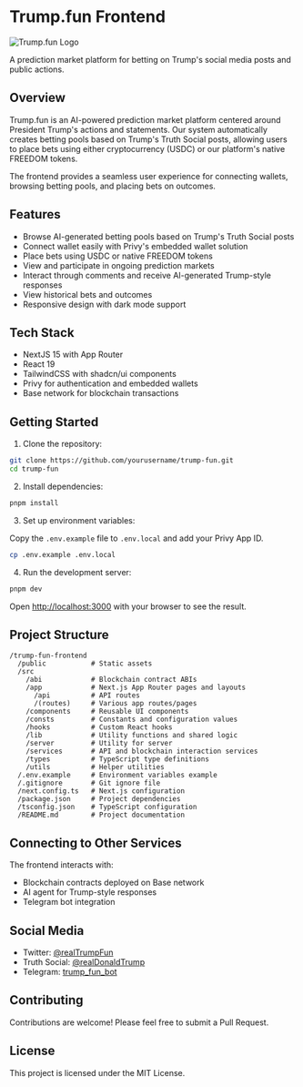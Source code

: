 # Trump.fun Frontend

![Trump.fun Logo](https://fxewzungnacaxpsnowcu.supabase.co/storage/v1/object/public/trump-fun/logo/trump.fun.logo.jpg)

A prediction market platform for betting on Trump's social media posts and public actions.

## Overview

Trump.fun is an AI-powered prediction market platform centered around President Trump's actions and statements. Our system automatically creates betting pools based on Trump's Truth Social posts, allowing users to place bets using either cryptocurrency (USDC) or our platform's native FREEDOM tokens.

The frontend provides a seamless user experience for connecting wallets, browsing betting pools, and placing bets on outcomes.

## Features

- Browse AI-generated betting pools based on Trump's Truth Social posts
- Connect wallet easily with Privy's embedded wallet solution
- Place bets using USDC or native FREEDOM tokens
- View and participate in ongoing prediction markets
- Interact through comments and receive AI-generated Trump-style responses
- View historical bets and outcomes
- Responsive design with dark mode support

## Tech Stack

- NextJS 15 with App Router
- React 19
- TailwindCSS with shadcn/ui components
- Privy for authentication and embedded wallets
- Base network for blockchain transactions

## Getting Started

1. Clone the repository:

```bash
git clone https://github.com/yourusername/trump-fun.git
cd trump-fun
```

2. Install dependencies:

```bash
pnpm install
```

3. Set up environment variables:

Copy the `.env.example` file to `.env.local` and add your Privy App ID.

```bash
cp .env.example .env.local
```

4. Run the development server:

```bash
pnpm dev
```

Open [http://localhost:3000](http://localhost:3000) with your browser to see the result.

## Project Structure

```
/trump-fun-frontend
  /public           # Static assets
  /src
    /abi            # Blockchain contract ABIs
    /app            # Next.js App Router pages and layouts
      /api          # API routes
      /(routes)     # Various app routes/pages
    /components     # Reusable UI components
    /consts         # Constants and configuration values
    /hooks          # Custom React hooks
    /lib            # Utility functions and shared logic
    /server         # Utility for server
    /services       # API and blockchain interaction services
    /types          # TypeScript type definitions
    /utils          # Helper utilities
  /.env.example     # Environment variables example
  /.gitignore       # Git ignore file
  /next.config.ts   # Next.js configuration
  /package.json     # Project dependencies
  /tsconfig.json    # TypeScript configuration
  /README.md        # Project documentation
```

## Connecting to Other Services

The frontend interacts with:

- Blockchain contracts deployed on Base network
- AI agent for Trump-style responses
- Telegram bot integration

## Social Media

- Twitter: [@realTrumpFun](https://x.com/realTrumpFun)
- Truth Social: [@realDonaldTrump](https://truthsocial.com/@realDonaldTrump)
- Telegram: [trump_fun_bot](https://t.me/trump_fun_bot)

## Contributing

Contributions are welcome! Please feel free to submit a Pull Request.

## License

This project is licensed under the MIT License.
